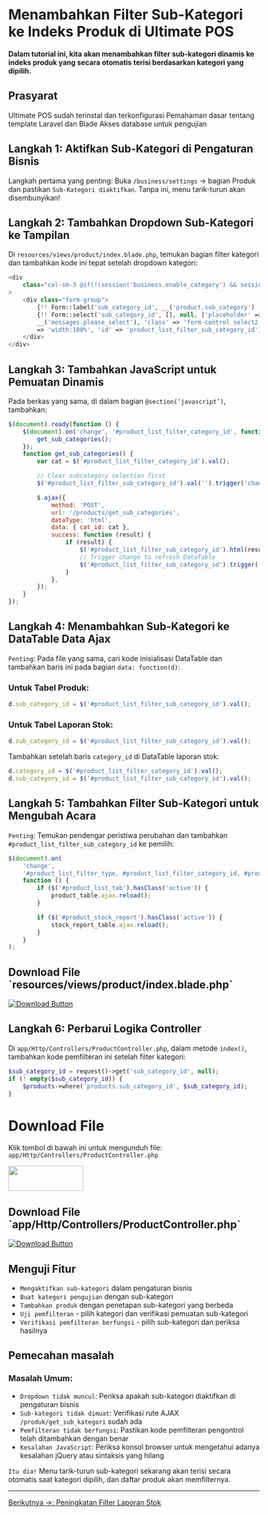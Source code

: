 # Menambahkan Filter Sub-Kategori ke Indeks Produk di Ultimate POS

**Dalam tutorial ini, kita akan menambahkan filter sub-kategori dinamis ke indeks produk yang secara otomatis terisi berdasarkan kategori yang dipilih.**

## Prasyarat
Ultimate POS sudah terinstal dan terkonfigurasi
Pemahaman dasar tentang template Laravel dan Blade
Akses database untuk pengujian

## Langkah 1: Aktifkan Sub-Kategori di Pengaturan Bisnis
Langkah pertama yang penting: Buka `/business/settings` → bagian Produk dan pastikan `Sub-Kategori diaktifkan`. Tanpa ini, menu tarik-turun akan disembunyikan!

## Langkah 2: Tambahkan Dropdown Sub-Kategori ke Tampilan
Di `resources/views/product/index.blade.php`, temukan bagian filter kategori dan tambahkan kode ini tepat setelah dropdown kategori:

```php
<div
    class="col-sm-3 @if(!(session('business.enable_category') && session('business.enable_sub_category'))) hide @endif"
>
    <div class="form-group">
        {!! Form::label('sub_category_id', __('product.sub_category') . ':') !!}
        {!! Form::select('sub_category_id', [], null, ['placeholder' =>
        __('messages.please_select'), 'class' => 'form-control select2','style'
        => 'width:100%', 'id' => 'product_list_filter_sub_category_id']); !!}
    </div>
</div>
```
## Langkah 3: Tambahkan JavaScript untuk Pemuatan Dinamis

Pada berkas yang sama, di dalam bagian `@section(‘javascript’)`, tambahkan:

```js
$(document).ready(function () {
    $(document).on('change', '#product_list_filter_category_id', function () {
        get_sub_categories();
    });
    function get_sub_categories() {
        var cat = $('#product_list_filter_category_id').val();

        // Clear subcategory selection first
        $('#product_list_filter_sub_category_id').val('').trigger('change');

        $.ajax({
            method: 'POST',
            url: '/products/get_sub_categories',
            dataType: 'html',
            data: { cat_id: cat },
            success: function (result) {
                if (result) {
                    $('#product_list_filter_sub_category_id').html(result);
                    // Trigger change to refresh DataTable
                    $('#product_list_filter_sub_category_id').trigger('change');
                }
            },
        });
    }
});
```
## Langkah 4: Menambahkan Sub-Kategori ke DataTable Data Ajax

`Penting`: Pada file yang sama, cari kode inisialisasi DataTable dan tambahkan baris ini pada bagian `data: function(d)`:

### Untuk Tabel Produk:
```js
d.sub_category_id = $('#product_list_filter_sub_category_id').val();
```
### Untuk Tabel Laporan Stok:

```js
d.sub_category_id = $('#product_list_filter_sub_category_id').val();
```
Tambahkan setelah baris `category_id` di DataTable laporan stok:
```js
d.category_id = $('#product_list_filter_category_id').val();
d.sub_category_id = $('#product_list_filter_sub_category_id').val();
```

## Langkah 5: Tambahkan Filter Sub-Kategori untuk Mengubah Acara

`Penting`: Temukan pendengar peristiwa perubahan dan tambahkan `#product_list_filter_sub_category_id` ke pemilih:

```js
$(document).on(
    'change',
    '#product_list_filter_type, #product_list_filter_category_id, #product_list_filter_brand_id, #product_list_filter_unit_id, #product_list_filter_tax_id, #location_id, #active_state, #repair_model_id, #product_list_filter_sub_category_id',
    function () {
        if ($('#product_list_tab').hasClass('active')) {
            product_table.ajax.reload();
        }

        if ($('#product_stock_report').hasClass('active')) {
            stock_report_table.ajax.reload();
        }
    }
);
```

<div class="container">
    <div class="download-section">
        <h2>Download File `resources/views/product/index.blade.php`</h2>
        <div class="download-button-container">
            <a href="https://drive.google.com/file/d/1RGPAiZoHBV_80RDnG2tFELoKIYN-CVzf/view?usp=drive_link">
                <img src="https://as1.ftcdn.net/jpg/00/30/14/94/1000_F_30149473_uM8rqqkj6aGbnkINikbbbVSOwa4jsTed.jpg" alt="Download Button" class="download-image">
            </a>
        </div>
    </div>
</div>

## Langkah 6: Perbarui Logika Controller

Di `app/Http/Controllers/ProductController.php`, dalam metode `index()`, tambahkan kode pemfilteran ini setelah filter kategori:

```php
$sub_category_id = request()->get('sub_category_id', null);
if (! empty($sub_category_id)) {
    $products->where('products.sub_category_id', $sub_category_id);
}
```

# Download File

Klik tombol di bawah ini untuk mengunduh file:
`app/Http/Controllers/ProductController.php`

[<img src="https://as1.ftcdn.net/jpg/00/30/14/94/1000_F_30149473_uM8rqqkj6aGbnkINikbbbVSOwa4jsTed.jpg" width="150" height="50" />](https://drive.google.com/file/d/1_O6h2hPiqxDyeJvLB-kHDcpXGUr2LNy8/view?usp=drive_link)

<div class="container">
    <div class="download-section">
        <h2>Download File `app/Http/Controllers/ProductController.php`</h2>
        <div class="download-button-container">
            <a href="https://drive.google.com/file/d/1_O6h2hPiqxDyeJvLB-kHDcpXGUr2LNy8/view?usp=drive_link">
                <img src="https://as1.ftcdn.net/jpg/00/30/14/94/1000_F_30149473_uM8rqqkj6aGbnkINikbbbVSOwa4jsTed.jpg" alt="Download Button" class="download-image">
            </a>
        </div>
    </div>
</div>

## Menguji Fitur
- `Mengaktifkan sub-kategori` dalam pengaturan bisnis
- `Buat kategori pengujian` dengan sub-kategori
- `Tambahkan produk` dengan penetapan sub-kategori yang berbeda
- `Uji pemfilteran` - pilih kategori dan verifikasi pemuatan sub-kategori
- `Verifikasi pemfilteran berfungsi` - pilih sub-kategori dan periksa hasilnya

## Pemecahan masalah
### Masalah Umum:

- `Dropdown tidak muncul`: Periksa apakah sub-kategori diaktifkan di pengaturan bisnis
- `Sub-kategori tidak dimuat`: Verifikasi rute AJAX `/produk/get_sub_kategori` sudah ada
- `Pemfilteran tidak berfungsi`: Pastikan kode pemfilteran pengontrol telah ditambahkan dengan benar
- `Kesalahan JavaScript`: Periksa konsol browser untuk mengetahui adanya kesalahan jQuery atau sintaksis yang hilang

`Itu dia!` Menu tarik-turun sub-kategori sekarang akan terisi secara otomatis saat kategori dipilih, dan daftar produk akan memfilternya.

---

[Berikutnya →: Peningkatan Filter Laporan Stok](2.md)